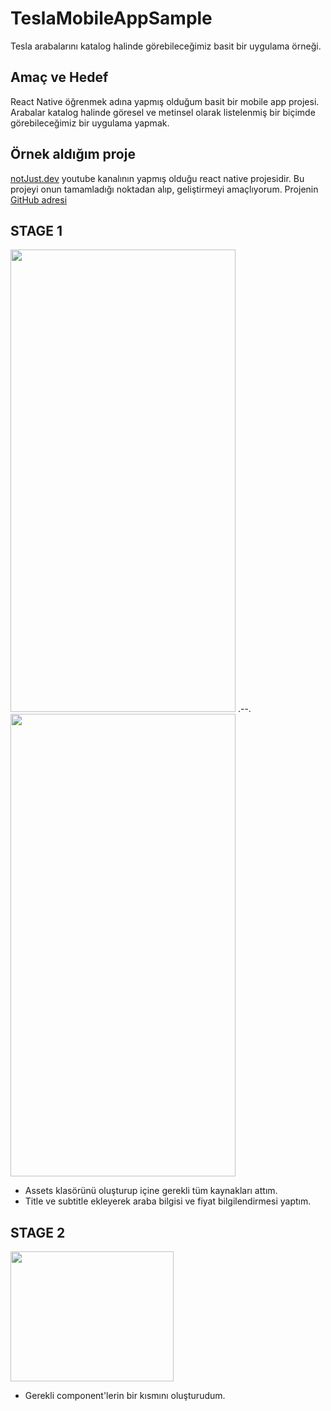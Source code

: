 # TeslaMobileAppSample
 Tesla arabalarını katalog halinde görebileceğimiz basit bir uygulama örneği.
## Amaç ve Hedef
 React Native öğrenmek adına yapmış olduğum basit bir mobile app projesi. Arabalar katalog halinde göresel ve metinsel olarak listelenmiş bir biçimde görebileceğimiz bir uygulama yapmak.
## Örnek aldığım proje
 [notJust․dev](https://www.youtube.com/@notjustdev) youtube kanalının yapmış olduğu react native projesidir. Bu projeyi onun tamamladığı noktadan alıp, geliştirmeyi amaçlıyorum. Projenin [GitHub adresi](https://github.com/Savinvadim1312/TeslaClone)
 
 ## STAGE 1

 <img src="https://github.com/Rcparsln811/TeslaMobileAppSample/assets/119931970/744e6e4d-ccbe-4323-934a-9ca812c3203e" width="360" height="740"> .--. <img src="https://github.com/Rcparsln811/TeslaMobileAppSample/assets/119931970/f5e3c437-f282-44a9-9cdb-e1e78a033036" width="360" height="740">

 - Assets klasörünü oluşturup içine gerekli tüm kaynakları attım.
 - Title ve subtitle ekleyerek araba bilgisi ve fiyat bilgilendirmesi yaptım.

 ## STAGE 2
 
 <img src="https://github.com/Rcparsln811/TeslaMobileAppSample/assets/119931970/3a2bc638-db79-4b69-903f-a9009a1be50b" width="261" height="208"> 
 
 - Gerekli component'lerin bir kısmını oluşturudum.

 
